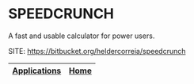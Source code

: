 # SPEEDCRUNCH

 A fast and usable calculator for power users.

 SITE: https://bitbucket.org/heldercorreia/speedcrunch

 | [Applications](https://portable-linux-apps.github.io/apps.html) | [Home](https://portable-linux-apps.github.io)
 | --- | --- |
